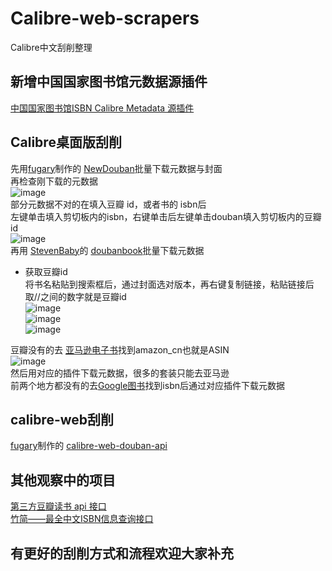 # Calibre-web-scrapers
Calibre中文刮削整理
## 新增中国国家图书馆元数据源插件
[中国国家图书馆ISBN Calibre Metadata 源插件](https://github.com/DoiiarX/NLCISBNPlugin)
## Calibre桌面版刮削
先用[fugary]( https://github.com/fugary )制作的 [NewDouban]( https://github.com/fugary/calibre-douban )批量下载元数据与封面  
再检查刚下载的元数据  
![image](https://user-images.githubusercontent.com/13869608/158048275-5460fc24-d2bb-4ba9-92ff-be063fac296c.png)  
部分元数据不对的在填入豆瓣 id，或者书的 isbn后  
左键单击填入剪切板内的isbn，右键单击后左键单击douban填入剪切板内的豆瓣 id  
![image](https://user-images.githubusercontent.com/13869608/158048325-fbdc9b11-656e-48dc-a277-de210ae82e8c.png)  
再用 [StevenBaby]( https://github.com/StevenBaby )的 [doubanbook](https://github.com/StevenBaby/tools/tree/master/calibre)批量下载元数据  
- 获取豆瓣id  
将书名粘贴到搜索框后，通过封面选对版本，再右键复制链接，粘贴链接后取//之间的数字就是豆瓣id  
![image](https://user-images.githubusercontent.com/13869608/158048361-d310397c-d2cd-4058-ac5f-a0195202f712.png)  
![image](https://user-images.githubusercontent.com/13869608/158048362-55f00a32-9e03-4b16-8185-a022c46e23ed.png)  
![image](https://user-images.githubusercontent.com/13869608/158048363-0bf86e84-05d2-4d3d-a1d1-31031559062c.png)  
  
豆瓣没有的去 [亚马逊电子书]( https://www.amazon.cn/dp )找到amazon_cn也就是ASIN  
![image](https://user-images.githubusercontent.com/13869608/158048384-e42af444-6cd8-42a5-9a1c-9bfb995e953d.png)  
然后用对应的插件下载元数据，很多的套装只能去亚马逊  
前两个地方都没有的去[Google图书]( https://books.google.com/ )找到isbn后通过对应插件下载元数据  
## calibre-web刮削
[fugary]( https://github.com/fugary )制作的 [calibre-web-douban-api]( https://github.com/fugary/calibre-web-douban-api)  
  
## 其他观察中的项目
[第三方豆瓣读书 api 接口]( https://github.com/acdzh/douban-book-api )  
[竹简——最全中文ISBN信息查询接口](https://github.com/qiaohaoforever/BambooIsbn )  
## 有更好的刮削方式和流程欢迎大家补充
